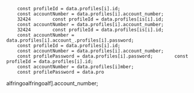         const profileId = data.profiles[i].id;
        const accountNumber = data.profiles[i].account_number;
        32424        const profileId = data.profiles[is[i].id;
        const accountNumber = data.profiles[i].account_number;
        32424        const profileId = data.profiles[is[i].id;
        const accountNumber = data.profiles[i].account_.profiles[i].password;
        const profileId = data.profiles[i].id;
        const accountNumber = data.profiles[i].account_number;
        const profilePassword = data.profiles[i].password;        const profileId = data.profiles[i].id;
        const accountNumber = data.profiles[i]mber;
        const profilePassword = data.pro
alfringoalfringoalf].account_number;
